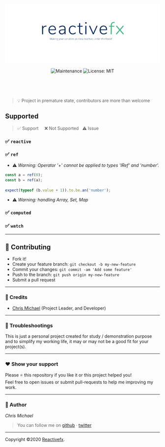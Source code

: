 <p align="center">
    <img src="./assets/img/reactive.png" />
</p>

<p align="center">
  <img alt="Maintenance" src="https://img.shields.io/badge/Maintained%3F-yes-greencolor=42b883.svg" />          
  <img alt="License: MIT" src="https://img.shields.io/badge/License-MIT-yellowcolor=42b883.svg" />
</p>


<br/>
<br/>
<br/>

> :bulb: Project in premature state, contributors are more than welcome


## Supported

> :white_check_mark: Support &nbsp;&nbsp;&nbsp;&nbsp;:x: Not Supported &nbsp;&nbsp;⚠️ Issue


### :white_check_mark: `reactive`


### :white_check_mark: `ref`

- ⚠️ *Warning: Operator '+' cannot be applied to types 'IRef<number>' and 'number'.*
```ts
const a = ref(0);
const b = ref(a);    

expect(typeof (b.value + 1)).to.be.an('number');
```

- ⚠️ *Warning: handling Array, Set, Map*


### :white_check_mark: `computed`

### :white_check_mark: `watch`

---




## **:handshake: Contributing**

- Fork it!
- Create your feature branch: `git checkout -b my-new-feature`
- Commit your changes: `git commit -am 'Add some feature'`
- Push to the branch: `git push origin my-new-feature`
- Submit a pull request

---

### **:busts_in_silhouette: Credits**

- [Chris Michael](https://github.com/ChrisMichaelPerezSantiago) (Project Leader, and Developer)

---

### **:anger: Troubleshootings**

This is just a personal project created for study / demonstration purpose and to simplify my working life, it may or may
not be a good fit for your project(s).

---

### **:heart: Show your support**

Please :star: this repository if you like it or this project helped you!\
Feel free to open issues or submit pull-requests to help me improving my work.


---


### **:robot: Author**

_*Chris Michael*_

> You can follow me on
[github](https://github.com/ChrisMichaelPerezSantiago)&nbsp;&middot;&nbsp;[twitter](https://twitter.com/Chris5855M)

---

Copyright ©2020 [Reactivefx](https://github.com/ChrisMichaelPerezSantiago/reactivefx).